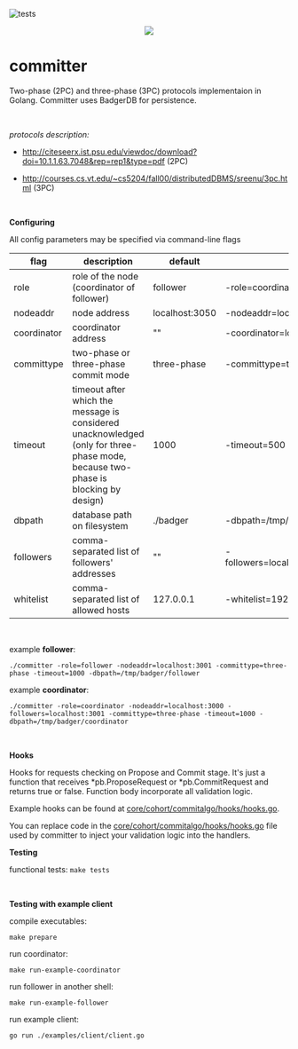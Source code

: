 ![tests](https://github.com/vadiminshakov/committer/workflows/tests/badge.svg?branch=feature-1)

<p align="center">
<img src="https://github.com/vadiminshakov/committer/blob/master/committer.png">
</p>

# committer

Two-phase (2PC) and three-phase (3PC) protocols implementaion in Golang. Committer uses BadgerDB for persistence.

<br>

_protocols description:_

- http://citeseerx.ist.psu.edu/viewdoc/download?doi=10.1.1.63.7048&rep=rep1&type=pdf (2PC)

- http://courses.cs.vt.edu/~cs5204/fall00/distributedDBMS/sreenu/3pc.html (3PC)

<br>

**Configuring**

All config parameters may be specified via command-line flags

| flag            |   description                                | default                           | example               |  
|-----------------|----------------------------------------------|-----------------------------------|-----------------------|
| role            |  role of the node (coordinator of follower)  | follower                          | -role=coordinator 
| nodeaddr        | node address                                 | localhost:3050                    | -nodeaddr=localhost:3051  
| coordinator     |  coordinator address                         |  ""                               | -coordinator=localhost:3050  
| committype      | two-phase or three-phase commit mode         | three-phase                       | -committype=two-phase  
| timeout         | timeout after which the message is considered unacknowledged (only for three-phase mode, because two-phase is blocking by design)  |  1000 |  -timeout=500
| dbpath          |  database path on filesystem                 |  ./badger                         |  -dbpath=/tmp/badger
| followers       | comma-separated list of followers' addresses | ""                                |  -followers=localhost:3052,localhost:3053,localhost:3053
| whitelist       | comma-separated list of allowed hosts        | 127.0.0.1                         |  -whitelist=192.168.0.105,192.168.0.101


<br>

example **follower**:
```
./committer -role=follower -nodeaddr=localhost:3001 -committype=three-phase -timeout=1000 -dbpath=/tmp/badger/follower
```

example **coordinator**:
```
./committer -role=coordinator -nodeaddr=localhost:3000 -followers=localhost:3001 -committype=three-phase -timeout=1000 -dbpath=/tmp/badger/coordinator
```

<br>

**Hooks**

Hooks for requests checking on Propose and Commit stage. 
It's just a function that receives *pb.ProposeRequest or *pb.CommitRequest and returns true or false.
Function body incorporate all validation logic.

Example hooks can be found at [core/cohort/commitalgo/hooks/hooks.go](https://github.com/vadiminshakov/committer/blob/master/core/cohort/commitalgo/hooks/hooks.go).
 
You can replace code in the [core/cohort/commitalgo/hooks/hooks.go](https://github.com/vadiminshakov/committer/blob/master/core/cohort/commitalgo/hooks/hooks.go) file used by committer to inject your validation logic into the handlers.

**Testing**

functional tests: `make tests`

<br>

**Testing with example client**

compile executables:
```
make prepare
```

run coordinator:
```
make run-example-coordinator
```
run follower in another shell:
```
make run-example-follower
```

run example client:
```
go run ./examples/client/client.go
```
